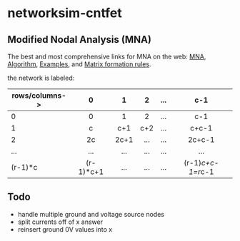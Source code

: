 # networksim-cntfet

## Modified Nodal Analysis (MNA)
The best and most comprehensive links for MNA on the web:
[MNA](https://www.swarthmore.edu/NatSci/echeeve1/Ref/mna/MNA2.html),
[Algorithm](https://www.swarthmore.edu/NatSci/echeeve1/Ref/mna/MNA3.html),
[Examples](https://www.swarthmore.edu/NatSci/echeeve1/Ref/mna/MNA4.html), and
[Matrix formation rules](https://www.swarthmore.edu/NatSci/echeeve1/Ref/mna/MNAMatrixRules.html).

the network is labeled:

|rows/columns->|0|1|2|...|c-1|
|---|:---:|:---:|:---:|:---:|:---:|
|0|0 |1  |2  | ... |c-1 |
|1|c |c+1|c+2|...|c+c-1|
|2|2c|2c+1|...|...|2c+c-1|
|...|...|...|...|...|...|
|(r-1)*c|(r-1)*c+1|...|...|...|(r-1)*c+c-1=r*c-1|

## Todo
- handle multiple ground and voltage source nodes
- split currents off of x answer
- reinsert ground 0V values into x
